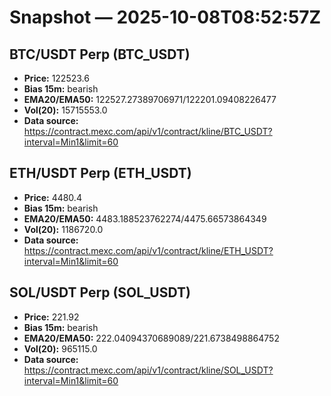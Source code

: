 # Snapshot — 2025-10-08T08:52:57Z

## BTC/USDT Perp (BTC_USDT)
- **Price:** 122523.6
- **Bias 15m:** bearish
- **EMA20/EMA50:** 122527.27389706971/122201.09408226477
- **Vol(20):** 15715553.0
- **Data source:** https://contract.mexc.com/api/v1/contract/kline/BTC_USDT?interval=Min1&limit=60

## ETH/USDT Perp (ETH_USDT)
- **Price:** 4480.4
- **Bias 15m:** bearish
- **EMA20/EMA50:** 4483.188523762274/4475.66573864349
- **Vol(20):** 1186720.0
- **Data source:** https://contract.mexc.com/api/v1/contract/kline/ETH_USDT?interval=Min1&limit=60

## SOL/USDT Perp (SOL_USDT)
- **Price:** 221.92
- **Bias 15m:** bearish
- **EMA20/EMA50:** 222.04094370689089/221.6738498864752
- **Vol(20):** 965115.0
- **Data source:** https://contract.mexc.com/api/v1/contract/kline/SOL_USDT?interval=Min1&limit=60
